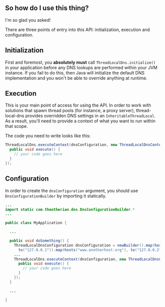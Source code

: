 ## So how do I use this thing?

I'm so glad you asked!

There are three points of entry into this API: initialization, execution and configuration.

## Initialization
First and foremost, you **absolutely must** call `ThreadLocalDns.initialize()` in your application before any DNS lookups are performed within your JVM instance.  If you fail to do this, then Java will initialize the default DNS implementation and you won't be able to override anything at runtime.

## Execution
This is your main point of access for using the API.  In order to work with solutions that spawn thread pools (for instance, a proxy server), thread-local-dns provides overridden DNS settings in an `InheritableThreadLocal`.  As a result, you'll need to provide a context of what you want to run within that scope.

The code you need to write looks like this:

``` java
ThreadLocalDns.executeContext(dnsConfiguration, new ThreadLocalDnsContext() {
  public void execute() {
    // your code goes here
  }
});
```
## Configuration
In order to create the `dnsConfiguration` argument, you should use `DnsConfigurationBuilder` by importing it statically.

``` java
...
import static com.theotherian.dns.DnsConfigurationBuilder.*
...

public class MyApplication {

  ...

  public void doSomething() {
    ThreadLocalDnsConfiguration dnsConfiguration = newBuilder().map(hosts("www.somehost.com", "www.someotherhost.com"),
      to("127.0.0.1")).map(hosts("www.anotherhost.org"), to("127.0.0.2")).build();
    ...
    ThreadLocalDns.executeContext(dnsConfiguration, new ThreadLocalDnsContext() {
      public void execute() {
        // your code goes here
      }
    });
  }

  ...

}
```